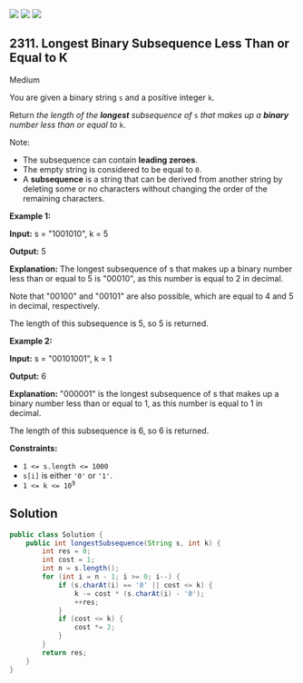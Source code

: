 [![](https://img.shields.io/github/stars/javadev/LeetCode-in-Java?label=Stars&style=flat-square)](https://github.com/javadev/LeetCode-in-Java)
[![](https://img.shields.io/github/forks/javadev/LeetCode-in-Java?label=Fork%20me%20on%20GitHub%20&style=flat-square)](https://github.com/javadev/LeetCode-in-Java/fork)
[![](https://img.shields.io/badge/-LeetCode%20in%20Kotlin-blue?style=flat-square)](https://github.com/javadev/LeetCode-in-Kotlin)

## 2311\. Longest Binary Subsequence Less Than or Equal to K

Medium

You are given a binary string `s` and a positive integer `k`.

Return _the length of the **longest** subsequence of_ `s` _that makes up a **binary** number less than or equal to_ `k`.

Note:

*   The subsequence can contain **leading zeroes**.
*   The empty string is considered to be equal to `0`.
*   A **subsequence** is a string that can be derived from another string by deleting some or no characters without changing the order of the remaining characters.

**Example 1:**

**Input:** s = "1001010", k = 5

**Output:** 5

**Explanation:** The longest subsequence of s that makes up a binary number less than or equal to 5 is "00010", as this number is equal to 2 in decimal.

Note that "00100" and "00101" are also possible, which are equal to 4 and 5 in decimal, respectively.

The length of this subsequence is 5, so 5 is returned.

**Example 2:**

**Input:** s = "00101001", k = 1

**Output:** 6

**Explanation:** "000001" is the longest subsequence of s that makes up a binary number less than or equal to 1, as this number is equal to 1 in decimal.

The length of this subsequence is 6, so 6 is returned.

**Constraints:**

*   `1 <= s.length <= 1000`
*   `s[i]` is either `'0'` or `'1'`.
*   <code>1 <= k <= 10<sup>9</sup></code>

## Solution

```java
public class Solution {
    public int longestSubsequence(String s, int k) {
        int res = 0;
        int cost = 1;
        int n = s.length();
        for (int i = n - 1; i >= 0; i--) {
            if (s.charAt(i) == '0' || cost <= k) {
                k -= cost * (s.charAt(i) - '0');
                ++res;
            }
            if (cost <= k) {
                cost *= 2;
            }
        }
        return res;
    }
}
```